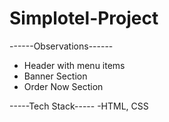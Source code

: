 # Simplotel-Project
------Observations------
  - Header with menu items
  - Banner Section
  - Order Now Section
	 
-----Tech Stack-----
      -HTML, CSS
